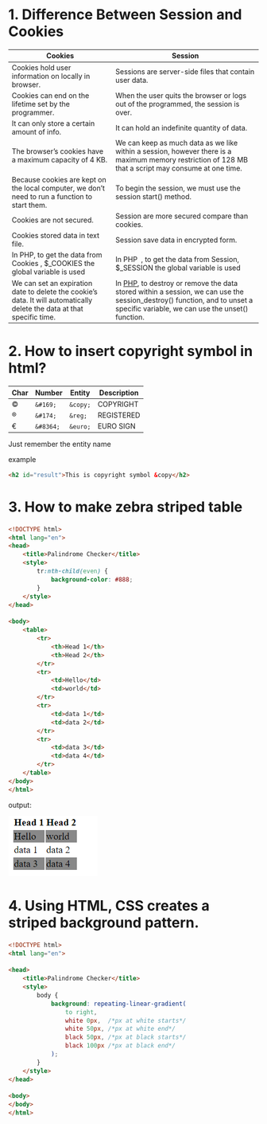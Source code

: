 # 1. Difference Between Session and Cookies

| **Cookies**                                                  | **Session**                                                                                                 |
| ----------------------------------------------------------------------------------------------------------------------- | --------------------------------------------------------------------------------------------------------------------------------------------------------------------------------------------------------------------------- |
| Cookies hold user information on locally in browser.                                                                    | Sessions are server-side files that contain user data.                                                                                                                                                                      |
| Cookies can end on the lifetime set by the programmer.                                                                  | When the user quits the browser or logs out of the programmed, the session is over.                                                                                                                                         |
| It can only store a certain amount of info.                                                                             | It can hold an indefinite quantity of data.                                                                                                                                                                                 |
| The browser’s cookies have a maximum capacity of 4 KB.                                                                  | We can keep as much data as we like within a session, however there is a maximum memory restriction of 128 MB that a script may consume at one time.                                                                        |
| Because cookies are kept on the local computer, we don’t need to run a function to start them.                          | To begin the session, we must use the session start() method.                                                                                                                                                               |
| Cookies are not secured.                                                                                                | Session are more secured compare than cookies.                                                                                                                                                                              |
| Cookies stored data in text file.                                                                                       | Session save data in encrypted form.                                                                                                                                                                                        |
| In PHP, to get the data from Cookies , $\_COOKIES the global variable is used                                           | In PHP  , to get the data from Session, $\_SESSION the global variable is used                                                                                                                                              |
| We can set an expiration date to delete the cookie’s data. It will automatically delete the data at that specific time. | In [PHP](https://www.geeksforgeeks.org/php-tutorial/), to destroy or remove the data stored within a session, we can use the session_destroy() function, and to unset a specific variable, we can use the unset() function. |

# 2. How to insert copyright symbol in html?

|Char |Number    |Entity  |Description |
|-----|----------|--------|------------|
| ©   | `&#169;` | `&copy;` | COPYRIGHT  |
| ®   | `&#174;` | `&reg; ` | REGISTERED |
|€	| `&#8364;`	 | `&euro;` | EURO SIGN |

Just remember the entity name

example
```html
<h2 id="result">This is copyright symbol &copy</h2>
```

# 3. How to make zebra striped table

```html
<!DOCTYPE html>
<html lang="en">
<head>
    <title>Palindrome Checker</title>
    <style>
        tr:nth-child(even) {
            background-color: #888;
        }
    </style>
</head>

<body>
    <table>
        <tr>
            <th>Head 1</th>
            <th>Head 2</th>
        </tr>
        <tr>
            <td>Hello</td>
            <td>world</td>
        </tr>
        <tr>
            <td>data 1</td>
            <td>data 2</td>
        </tr>
        <tr>
            <td>data 3</td>
            <td>data 4</td>
        </tr>
    </table>
</body>
</html>
```

output:

![alt text](../img/screenshoot-striped-table.png)

# 4. Using HTML, CSS creates a striped background pattern.

```html
<!DOCTYPE html>
<html lang="en">

<head>
    <title>Palindrome Checker</title>
    <style>
        body {
            background: repeating-linear-gradient(
                to right,
                white 0px,  /*px at white starts*/
                white 50px, /*px at white end*/
                black 50px, /*px at black starts*/
                black 100px /*px at black end*/
            );
        }
    </style>
</head>

<body>
</body>
</html>
```